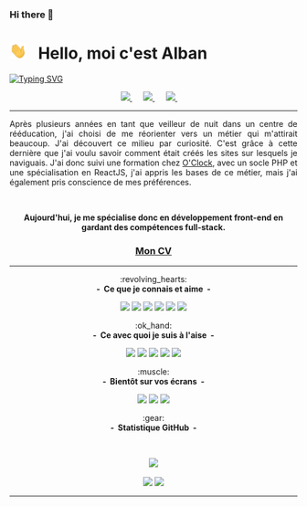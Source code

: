 ### Hi there 👋
<h1>
<img src="https://raw.githubusercontent.com/ABSphreak/ABSphreak/master/gifs/Hi.gif" width="30px" />
&nbsp; Hello, moi c'est Alban
</h1>

[![Typing SVG](https://readme-typing-svg.herokuapp.com?lines=Bienvenue+sur+ma+page+Github;D%C3%A9veloppeur+Junior+en+construction;Avec+une+grande+soif+de+connaissance)](https://git.io/typing-svg)

<p align="center">
  <a href="https://github.com/AlbanBerthn">
    <img src="https://img.shields.io/badge/github-%23121011.svg?style=for-the-badge&logo=github&logoColor=white" />
  </a>&nbsp;&nbsp;&nbsp;&nbsp;
  <a href="mailto:alban.bertholon.pro@gmail.com">
    <img src="https://img.shields.io/badge/gmail-%23D14836.svg?&style=for-the-badge&logo=gmail&logoColor=white" />
  </a>&nbsp;&nbsp;&nbsp;&nbsp;
  <a href="https://www.linkedin.com/in/alban-bertholon/">
    <img src="https://img.shields.io/badge/linkedin-%230077B5.svg?&style=for-the-badge&logo=linkedin&logoColor=white" />
    </a>&nbsp;&nbsp;&nbsp;&nbsp;

</p>

<hr/>

<p align="justify">
  Après plusieurs années en tant que veilleur de nuit dans un centre de rééducation, j'ai choisi de me réorienter vers un métier qui m'attirait beaucoup. J'ai découvert ce milieu par curiosité. C'est grâce à cette dernière que j'ai voulu savoir comment était créés les sites sur lesquels je naviguais.
  J'ai donc suivi une formation chez <a href="https://oclock.io/">O'Clock</a>, avec un socle PHP et une spécialisation en ReactJS, j'ai appris les bases de ce métier, mais j'ai également pris conscience de mes préférences.
</p>
<br>
<p align="center">
  <b>Aujourd'hui, je me spécialise donc en développement front-end en gardant des compétences full-stack.</b>
</p>


<h3 align="center">

<a href="assets/CV.pdf">Mon CV</a>

</h3>

<hr/>

<p align="center">
  :revolving_hearts:
  <br>
  <b>-&nbsp;&nbsp;Ce que je connais et aime&nbsp;&nbsp;-</b>
</p>

<p align="center">
<img src="https://img.shields.io/badge/javascript%20-%23323330.svg?&style=for-the-badge&logo=javascript&logoColor=%23F7DF1E"/> 
<img src="https://img.shields.io/badge/react-%2320232a.svg?style=for-the-badge&logo=react&logoColor=%2361DAFB"/> 
<img src="https://img.shields.io/badge/redux-%23593d88.svg?style=for-the-badge&logo=redux&logoColor=white"/> 
<img src="https://img.shields.io/badge/SASS-hotpink.svg?style=for-the-badge&logo=SASS&logoColor=white"/> 
<img src="https://img.shields.io/badge/css3%20-%231572B6.svg?&style=for-the-badge&logo=css3&logoColor=white"/> 
<img src="https://img.shields.io/badge/html5%20-%23E34F26.svg?&style=for-the-badge&logo=html5&logoColor=white"/>
</p>

<p align="center">
  :ok_hand:
  <br>
  <b>-&nbsp;&nbsp;Ce avec quoi je suis à l'aise&nbsp;&nbsp;-</b>
</p>

<p align="center">
  <img src="https://img.shields.io/badge/php-%23777BB4.svg?style=for-the-badge&logo=php&logoColor=white"/>
  <img src="https://img.shields.io/badge/yarn-%232C8EBB.svg?style=for-the-badge&logo=yarn&logoColor=white"/>
  <img src="https://img.shields.io/badge/NPM-%23000000.svg?style=for-the-badge&logo=npm&logoColor=white"/>
  <img src="https://img.shields.io/badge/git%20-%23F05033.svg?&style=for-the-badge&logo=git&logoColor=white"/>
  <img src="https://img.shields.io/badge/Canva-%2300C4CC.svg?style=for-the-badge&logo=Canva&logoColor=white"/>
</p>

<p align="center">
  :muscle:
  <br>
  <b>-&nbsp;&nbsp;Bientôt sur vos écrans&nbsp;&nbsp;-</b>
</p>

<p align="center">
  <img src="https://img.shields.io/badge/TypeScript-007ACC?style=for-the-badge&logo=typescript&logoColor=white"/>
  <img src="https://img.shields.io/badge/node.js-6DA55F?style=for-the-badge&logo=node.js&logoColor=white"/>
  <img src="https://img.shields.io/badge/vuejs-%2335495e.svg?style=for-the-badge&logo=vuedotjs&logoColor=%234FC08D"/>
</p>

<p align="center">
  :gear:
  <br>
  <b>-&nbsp;&nbsp;Statistique GitHub&nbsp;&nbsp;-</b>
</p>

<br/>

<p align="center">
  <img height="120px" src="https://github-readme-streak-stats.herokuapp.com/?user=albanberthn&hide_border=true&locale=fr&theme=gotham" />
</p>

<p align="center">
  <img height="110px" src="https://github-readme-stats.vercel.app/api?username=albanberthn&hide_title=true&hide_border=true&show_icons=true&include_all_commits=true&count_private=true&line_height=21&locale=fr&theme=gotham" />
  <img height="110px" src="https://github-readme-stats.vercel.app/api/top-langs/?username=albanberthn&hide_title=true&hide_border=true&layout=compact&locale=fr&langs_count=8&theme=gotham" />
</p>

<hr/>
